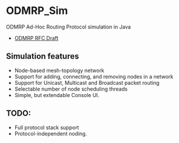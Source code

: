 # ODMRP_Sim
ODMRP Ad-Hoc Routing Protocol simulation in Java

* <a href=https://tools.ietf.org/html/draft-ietf-manet-odmrp-04#section-3.1>ODMRP RFC Draft<a>

## Simulation features
* Node-based mesh-topology network
* Support for adding, connecting, and removing nodes in a network
* Support for Unicast, Multicast and Broadcast packet routing
* Selectable number of node scheduling threads
* Simple, but extendable Console UI.

## TODO:
* Full protocol stack support
* Protocol-independent noding.
